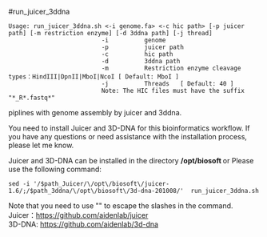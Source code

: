 #run_juicer_3ddna <br>


```
Usage: run_juicer_3ddna.sh <-i genome.fa> <-c hic path> [-p juicer path] [-m restriction enzyme] [-d 3ddna path] [-j thread]
                          -i          genome
                          -p          juicer path
                          -c          hic path
                          -d          3ddna path
                          -m          Restriction enzyme cleavage types：HindIII|DpnII|MboI|NcoI [ Default: MboI ]
                          -j          Threads   [ Default: 40 ]
                          Note: The HIC files must have the suffix "*_R*.fastq*"
```
                          
piplines with genome assembly by juicer and 3ddna. <br>

You need to install Juicer and 3D-DNA for this bioinformatics workflow. If you have any questions or need assistance with the installation process, please let me know. <br>

Juicer and 3D-DNA can be installed in the directory <b> /opt/biosoft </b> or Please use the following command:  <br>

```
sed -i '/$path_Juicer/\/opt\/biosoft\/juicer-1.6/;/$path_3ddna/\/opt\/biosoft\/3d-dna-201008/'  run_juicer_3ddna.sh
```
Note that you need to use "\" to escape the slashes in the command.  <br>
Juicer：https://github.com/aidenlab/juicer <br>
3D-DNA: https://github.com/aidenlab/3d-dna <br>
